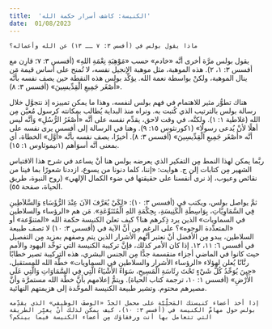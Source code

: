 ```yaml
---
title:  'الكنيسة: كاشف أسرار حكمة الله'
date:  01/08/2023
---
```


`ماذا يقول بولس في (أفسس ٣: ٧ ــ ١٣) عن الله وأعماله؟`

يقول بولس مرَّة أخرى أنَّه «خادم» حسب «مَوْهِبَةِ نِعْمَةِ اللهِ» (أفسس ٣: ٧؛ قارِن مع أفسس ٣: ١، ٢). هذه الموهبة، مثل موهبة الإنجيل نفسه، لا تُمنح على أساس قيمة مَن ينال الموهبة، ولكنْ بواسطة نعمة الله. يؤكِّد بولس هذه النقطة حين يصف نفسه بأنَّه «أَصْغَر جَمِيعِ الْقِدِّيسِينَ» (أفسس ٣: ٨).

هناك تطوُّر مثير للاهتمام في فهم بولس لنفسه، وهذا ما يمكن تمييزه إذ نتجوَّل خلال رسالة بولس بالترتيب الذي كُتبت به. ونراه منذ البداية يُطالب بمكانته كرسول مُعيَّن مِن الله (غلاطية ١: ١). ولكنَّه، في وقت لاحق، يقدِّم نفسه على أنَّه «أَصْغَرُ الرُّسُلِ» وَأنَّه ليس أهلًا لأنْ يُدعى رسولًا» (١كورنثوس ١٥: ٩). وهنا في الرسالة إلى أفسس يرى نفسه على أنَّه «أَصْغَر جَمِيعِ الْقِدِّيسِينَ» (أفسس ٣: ٨). أخيرًا، يصف نفسه بأنَّه «أوَّل» الخطاة، أي بمعنى أنَّه أسوَأهم (١تيموثاوس ١: ١٥).

ربَّما يمكن لهذا النمط مِن التفكير الذي يعرضه بولس هنا أنْ يساعد في شرح هذا الاقتباس الشهير مِن كتابات إلن ج. هوايت: «إننا، كلما دنونا من يسوع، ازددنا شعورًا بما فينا من نقائص وعيوب، إذ نرى أنفسنا على حقيقتها في ضوء الكمال الإلهي» (روح النبوة، طريق الحياة، صفحة ٥٥).

ثمَّ يواصل بولس، ويكتب في (أفسس ٣: ١٠): «لِكَيْ يُعَرَّفَ الآنَ عِنْدَ الرُّؤَسَاءِ وَالسَّلاَطِينِ فِي السَّمَاوِيَّاتِ، بِوَاسِطَةِ الْكَنِيسَةِ، بِحِكْمَةِ اللهِ الْمُتَنَوِّعَةِ». مَن هم «الرؤساء والسلاطين في السماويات» الذين يرد ذِكرهم هنا؟ كيف تعلن الكنيسة حكمة الله «المتنوِّعة» أو «المتعدِّدة الوجوه»؟ على الرغم مِن أنَّ الآية في (أفسس ٣: ١٠) لا تصف طبيعة السلاطين، يبدو مِن الأفضل أنْ نعتبر أنَّهم الأشرار الذين يتم وصفهم بمزيد مِن التفصيل في أفسس ٦: ١١، ١٢. إذا كان الأمر كذلك، فإنَّ تركيبة الكنيسة التي توحِّد اليهود والأمم حيث كانوا في الماضي أجزاء منقسمة جدًّا مِن الجنس البشري، هذه التركيبة تصير خطابًا رنَّانًا يُعلن لهؤلاء «الرؤساء الأشرار والسلاطين في السماويات» خطَّة الله للمستقبل، «حِينَ يُوَحِّدُ كُلَّ شَيْءٍ تَحْتَ رِئَاسَةِ الْمَسِيحِ، سَوَاءٌ الأَشْيَاءُ الَّتِي فِي السَّمَاوَاتِ وَالَّتِي عَلَى الأَرْضِ» (أفسس ١: ١٠، ترجمة كتاب الحياة). ويتمُّ إعلامهم بأنَّ خطَّة الله مستمرَّة وأنَّ مصيرهم محتوم. وتشير طبيعة الكنيسة الموحَّدة إلى هزيمتهم النهائية.

`إذا أخذ أعضاء كنيستك المَحلِّيَّة على محمل الجدّ «الوصفَ الوظيفي» الذي يقدِّمه بولس حول مهامّ الكنيسة في (أفسس ٣: ١٠)، كيف يمكن لذلك أنْ يغيِّر الطريقة التي تتعامل بها أنت ورفقاؤك مِن أعضاء الكنيسة فيما بينكم؟`